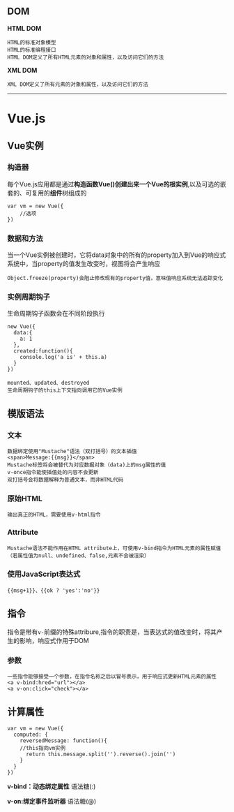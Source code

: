 ## DOM

**HTML DOM**

```
HTML的标准对象模型
HTML的标准编程接口
HTML DOM定义了所有HTML元素的对象和属性，以及访问它们的方法
```

**XML DOM**

```
XML DOM定义了所有元素的对象和属性，以及访问它们的方法
```

------

# Vue.js

## Vue实例

### 构造器

每个Vue.js应用都是通过**构造函数Vue()**创建出来一个Vue的**根实例**,以及可选的嵌套的、可复用的**组件**树组成的

```vue
var vm = new Vue({
	//选项
})
```

### 数据和方法

当一个Vue实例被创建时，它将data对象中的所有的property加入到Vue的响应式系统中，当property的值发生改变时，视图将会产生响应

```
Object.freeze(property)会阻止修改现有的property值，意味值响应系统无法追踪变化
```

### 实例周期钩子

生命周期钩子函数会在不同阶段执行

```
new Vue({
  data:{
    a: 1
  },
  created:function(){
    console.log('a is' + this.a)
  }
})

mounted、updated、destroyed
生命周期钩子的this上下文指向调用它的Vue实例
```

## 模版语法

### 文本

```
数据绑定使用"Mustache"语法（双打括号）的文本插值
<span>Message:{{msg}}</span>
Mustache标签将会被替代为对应数据对象（data)上的msg属性的值
v-once指令能使插值处的内容不会更新
双打括号会将数据解释为普通文本，而非HTML代码
```

### 原始HTML

```
输出真正的HTML，需要使用v-html指令
```

### Attribute

```
Mustache语法不能作用在HTML attribute上，可使用v-bind指令为HTML元素的属性赋值（若属性值为null、undefined、false,元素不会被渲染）
```

### 使用JavaScript表达式

```
{{msg+1}}、{{ok ? 'yes':'no'}}
```

## 指令

指令是带有`v-`前缀的特殊attribure,指令的职责是，当表达式的值改变时，将其产生的影响，响应式作用于DOM

### 参数

```
一些指令能够接受一个参数，在指令名称之后以冒号表示，用于响应式更新HTML元素的属性
<a v-bind:hred="url"></a>
<a v-on:click="check"></a>
```

## 计算属性

```
var vm = new Vue({
  computed: {
    reversedMessage: function(){
    //this指向vm实例
      return this.message.split('').reverse().join('')
    }
  }
})
```

**v-bind：动态绑定属性** 语法糖(:)

**v-on:绑定事件监听器** 语法糖(@)

